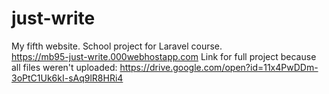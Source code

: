 # just-write
My fifth website. School project for Laravel course.<br/>
https://mb95-just-write.000webhostapp.com
Link for full project because all files weren't uploaded: https://drive.google.com/open?id=11x4PwDDm-3oPtC1Uk6kI-sAq9lR8HRi4
